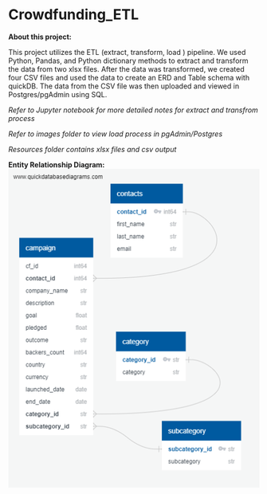 # Crowdfunding_ETL

**About this project:**

This project utilizes the ETL (extract, transform, load ) pipeline. We used Python, Pandas, and Python dictionary methods to extract and transform the data from two xlsx files. After the data was transformed, we created four CSV files and used the data to create an ERD and Table schema with quickDB. The data from the CSV file was then uploaded and viewed in Postgres/pgAdmin using SQL. 

*Refer to Jupyter notebook for more detailed notes for extract and transfrom process*

*Refer to images folder to view load process in pgAdmin/Postgres*

*Resources folder contains xlsx files and csv output*

**Entity Relationship Diagram:**
![ERD](Images/Crowdfunding_ERD_v2.png)